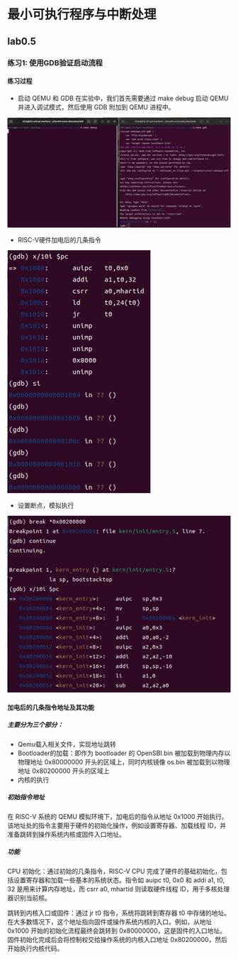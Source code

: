 # 最小可执行程序与中断处理
## lab0.5
### 练习1: 使用GDB验证启动流程
#### 练习过程
- 启动 QEMU 和 GDB
在实验中，我们首先需要通过 make debug 启动 QEMU 并进入调试模式，然后使用 GDB 附加到 QEMU 进程中。

![image-lab0.5-1.png](image/image-lab0.5-1.png)

- RISC-V硬件加电后的几条指令

![image-lab0.5-2.png](image/image-lab0.5-2.png)

- 设置断点，模拟执行

![image-lab0.5-3.png](image/image-lab0.5-3.png)

#### 加电后的几条指令地址及其功能
##### 主要分为三个部分：
- Qemu载入相关文件，实现地址跳转
- Bootloader的加载：即作为 bootloader 的 OpenSBI.bin 被加载到物理内存以物理地址 0x80000000 开头的区域上，同时内核镜像 os.bin 被加载到以物理地址 0x80200000 开头的区域上
- 内核的执行

##### 初始指令地址

在 RISC-V 系统的 QEMU 模拟环境下，加电后的指令从地址 0x1000 开始执行。该地址处的指令主要用于硬件的初始化操作，例如设置寄存器、加载线程 ID，并准备跳转到操作系统内核或固件入口地址。

##### 功能

CPU 初始化：通过初始的几条指令，RISC-V CPU 完成了硬件的基础初始化，包括设置寄存器和加载一些基本的系统状态。指令如 auipc t0, 0x0 和 addi a1, t0, 32 是用来计算内存地址，而 csrr a0, mhartid 则读取硬件线程 ID，用于多核处理器识别当前核。

跳转到内核入口或固件：通过 jr t0 指令，系统将跳转到寄存器 t0 中存储的地址。在大多数情况下，这个地址指向固件或操作系统内核的入口。例如，从地址 0x1000 开始的初始化流程最终会跳转到 0x80000000，这是固件的入口地址。固件初始化完成后会将控制权交给操作系统的内核入口地址 0x80200000，然后开始执行内核代码。
